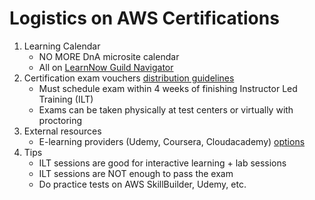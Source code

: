 # Logistics on AWS Certifications

1. Learning Calendar
   - NO MORE DnA microsite calendar
   -  All on [LearnNow Guild Navigator](https://degreed.com/plan/2057460)
2. Certification exam vouchers [distribution guidelines](https://mckinsey.ent.box.com/notes/1158341582938?s=hzzl8unw0qz6k7qrsqulmf8naary2mdu)
   - Must schedule exam within 4 weeks of finishing Instructor Led Training (ILT)
   - Exams can be taken physically at test centers or virtually with proctoring
3. External resources
   - E-learning providers (Udemy, Coursera, Cloudacademy) [options](https://degreed.com/plan/2057460)
4. Tips
   - ILT sessions are good for interactive learning + lab sessions
   - ILT sessions are NOT enough to pass the exam
   - Do practice tests on AWS SkillBuilder, Udemy, etc.
